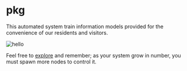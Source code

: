 # pkg

This automated system train information models provided for the convenience of our residents and visitors.

![hello](https://i.imgur.com/3dAcbxR.png)

Feel free to [explore](https://github.com/spacebeam) and remember; as your system grow in number, you must spawn more nodes to control it.
